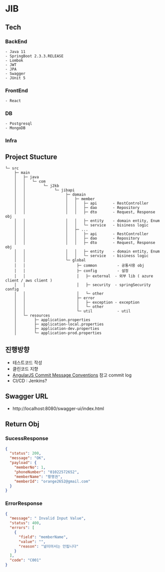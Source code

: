 # JIB

## Tech

### BackEnd
    - Java 11
    - SpringBoot 2.3.3.RELEASE
    - Lombok
    - JWT
    - JPA
    - Swagger
    - JUnit 5

### FrontEnd
    - React

### DB
    - Postgresql
    - MongoDB

### Infra
    

## Project Stucture
~~~
└─ src
    ├─ main
    │   ├─ java       
    │   │   └─ com   
    │   │        └─ j2kb  
    │   │             └─ jibapi     
    │   │                  ├─ domain
    │   │                  │   ├─ member   
    │   │                  │   │   ├─ api       - RestController 
    │   │                  │   │   ├─ dao       - Repository
    │   │                  │   │   ├─ dto       - Request, Response obj
    │   │                  │   │   ├─ entity    - domain entity, Enum
    │   │                  │   │   └─ service   - bisiness logic
    │   │                  │   ├─ ...   
    │   │                  │   │   ├─ api       - RestController 
    │   │                  │   │   ├─ dao       - Repository
    │   │                  │   │   ├─ dto       - Request, Response obj
    │   │                  │   │   ├─ entity    - domain entity, Enum
    │   │                  │   │   └─ service   - bisiness logic    
    │   │                  └─ global
    │   │                       ├─ common         - 공통사용 obj
    │   │                       ├─ config         - 설정
    │   │                       │   ├─ external  - 외부 lib ( azure client / aws client )
    │   │                       │   ├─ security  - springSecurity config   
    │   │                       │   └─ other        
    │   │                       ├─ error     
    │   │                       │   ├─ exception - exception
    │   │                       │   └─ other
    │   │                       └─ util           - util
    │   └─ resources
    │        ├─ application.properties
    │        ├─ application-local.properties
    │        ├─ application-dev.properties                    
    │        └─ application-prod.properties
~~~

## 진행방향

- 테스트코드 작성
- 클린코드 지향
- [AngularJS Commit Message Conventions](https://gist.github.com/stephenparish/9941e89d80e2bc58a153) 참고 commit log
- CI/CD : Jenkins?

## Swagger URL
- http://localhost:8080/swagger-ui/index.html

## Return Obj
### SucessResponse
```json
{
  "status": 200,
  "message": "OK",
  "payload": {
    "memberNo": 1,
    "phoneNumber": "01022572652",
    "memberName": "황명권",
    "memberId": "orange2652@gmail.com"
  }
}
```
### ErrorResponse
```json
{
  "message": " Invalid Input Value",
  "status": 400,
  "errors": [
    {
      "field": "memberName",
      "value": "",
      "reason": "널이어서는 안됩니다"
    }
  ],
  "code": "C001"
}
```


